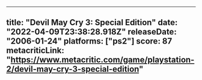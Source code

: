 
---
title: "Devil May Cry 3: Special Edition"
date: "2022-04-09T23:38:28.918Z"
releaseDate: "2006-01-24"
platforms: ["ps2"]
score: 87
metacriticLink: "https://www.metacritic.com/game/playstation-2/devil-may-cry-3-special-edition"
---
